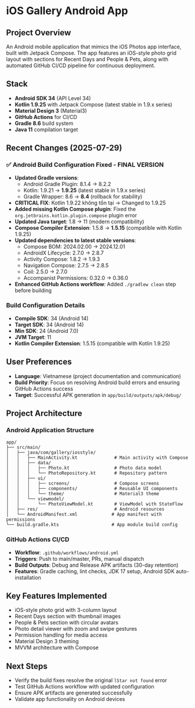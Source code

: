 # iOS Gallery Android App

## Project Overview
An Android mobile application that mimics the iOS Photos app interface, built with Jetpack Compose. The app features an iOS-style photo grid layout with sections for Recent Days and People & Pets, along with automated GitHub CI/CD pipeline for continuous deployment.

## Stack
- **Android SDK 34** (API Level 34)
- **Kotlin 1.9.25** with Jetpack Compose (latest stable in 1.9.x series)
- **Material Design 3** (Material3)
- **GitHub Actions** for CI/CD
- **Gradle 8.6** build system
- **Java 11** compilation target

## Recent Changes (2025-07-29)

### ✅ Android Build Configuration Fixed - FINAL VERSION
- **Updated Gradle versions**: 
  - Android Gradle Plugin: 8.1.4 → 8.2.2
  - Kotlin: 1.9.21 → **1.9.25** (latest stable in 1.9.x series)  
  - Gradle Wrapper: 8.6 → **8.4** (rollback for stability)
- **CRITICAL FIX**: Kotlin 1.9.22 không tồn tại → Changed to 1.9.25
- **Added missing Kotlin Compose plugin**: Fixed the `org.jetbrains.kotlin.plugin.compose` plugin error
- **Updated Java target**: 1.8 → 11 (modern compatibility)
- **Compose Compiler Extension**: 1.5.8 → **1.5.15** (compatible with Kotlin 1.9.25)
- **Updated dependencies to latest stable versions**:
  - Compose BOM: 2024.02.00 → 2024.12.01
  - AndroidX Lifecycle: 2.7.0 → 2.8.7
  - Activity Compose: 1.8.2 → 1.9.3
  - Navigation Compose: 2.7.5 → 2.8.5
  - Coil: 2.5.0 → 2.7.0
  - Accompanist Permissions: 0.32.0 → 0.36.0
- **Enhanced GitHub Actions workflow**: Added `./gradlew clean` step before building

### Build Configuration Details
- **Compile SDK**: 34 (Android 14)
- **Target SDK**: 34 (Android 14) 
- **Min SDK**: 24 (Android 7.0)
- **JVM Target**: 11
- **Kotlin Compiler Extension**: 1.5.15 (compatible with Kotlin 1.9.25)

## User Preferences
- **Language**: Vietnamese (project documentation and communication)
- **Build Priority**: Focus on resolving Android build errors and ensuring GitHub Actions success
- **Target**: Successful APK generation in `app/build/outputs/apk/debug/`

## Project Architecture

### Android Application Structure
```
app/
├── src/main/
│   ├── java/com/gallery/iosstyle/
│   │   ├── MainActivity.kt              # Main activity with Compose
│   │   ├── data/
│   │   │   ├── Photo.kt                 # Photo data model
│   │   │   └── PhotoRepository.kt       # Repository pattern
│   │   ├── ui/
│   │   │   ├── screens/                 # Compose screens
│   │   │   ├── components/              # Reusable UI components
│   │   │   └── theme/                   # Material3 theme
│   │   └── viewmodel/
│   │       └── PhotoViewModel.kt        # ViewModel with StateFlow
│   ├── res/                             # Android resources
│   └── AndroidManifest.xml             # App manifest with permissions
└── build.gradle.kts                    # App module build config
```

### GitHub Actions CI/CD
- **Workflow**: `.github/workflows/android.yml`
- **Triggers**: Push to main/master, PRs, manual dispatch
- **Build Outputs**: Debug and Release APK artifacts (30-day retention)
- **Features**: Gradle caching, lint checks, JDK 17 setup, Android SDK auto-installation

## Key Features Implemented
- iOS-style photo grid with 3-column layout
- Recent Days section with thumbnail images
- People & Pets section with circular avatars
- Photo detail viewer with zoom and swipe gestures
- Permission handling for media access
- Material Design 3 theming
- MVVM architecture with Compose

## Next Steps
- Verify the build fixes resolve the original `lStar not found` error
- Test GitHub Actions workflow with updated configuration
- Ensure APK artifacts are generated successfully
- Validate app functionality on Android devices